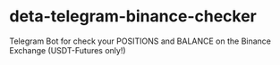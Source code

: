 # deta-telegram-binance-checker
 Telegram Bot for check your POSITIONS and BALANCE on the Binance Exchange (USDT-Futures only!)
